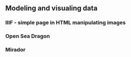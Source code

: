 ## Modeling and visualing data

### IIIF - simple page in HTML manipulating images 

### Open Sea Dragon 

### Mirador
